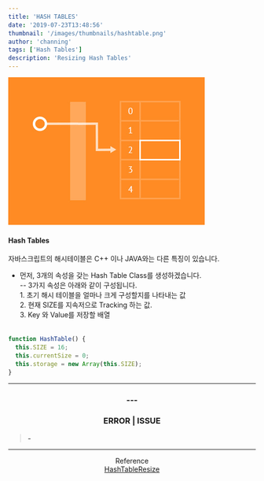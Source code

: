 ```yaml
---
title: 'HASH TABLES'
date: '2019-07-23T13:48:56'
thumbnail: '/images/thumbnails/hashtable.png'
author: 'channing'
tags: ['Hash Tables']
description: 'Resizing Hash Tables'
---
```


![hash](./hashtable.png)

#### Hash Tables

자바스크립트의 해시테이블은 C++ 이나 JAVA와는 다른 특징이 있습니다.

- 먼저, 3개의 속성을 갖는 Hash Table Class를 생성하겠습니다.<br>
  -- 3가지 속성은 아래와 같이 구성됩니다.<br> 1. 초기 해시 테이블을 얼마나 크게 구성할지를 나타내는 값<br> 2. 현재 SIZE를 지속저으로 Tracking 하는 값.<br> 3. Key 와 Value를 저장할 배열
  <br>
  <br>

```js
function HashTable() {
  this.SIZE = 16;
  this.currentSize = 0;
  this.storage = new Array(this.SIZE);
}
```

---

<center>

### ---

### ERROR | ISSUE

</center>

> <b> - </b>

---

<center>

Reference <br>
[HashTableResize](https://medium.com/@sooeung2/hash-table-in-javascript-d213057711c2)

</center>
